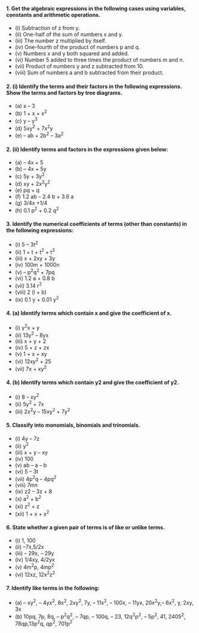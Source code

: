 
#### 1. Get the algebraic expressions in the following cases using variables, constants and arithmetic operations.
* (i) Subtraction of z from y.
* (ii) One-half of the sum of numbers x and y.
* (iii) The number z multiplied by itself.
* (iv) One-fourth of the product of numbers p and q.
* (v) Numbers x and y both squared and added.
* (vi) Number 5 added to three times the product of numbers m and n.
* (vii) Product of numbers y and z subtracted from 10.
* (viii) Sum of numbers a and b subtracted from their product.

#### 2. (i) Identify the terms and their factors in the following expressions. Show the terms and factors by tree diagrams.
* (a) x – 3 
* (b) 1 + x + x<sup>2</sup>
* (c) y – y<sup>3</sup>
* (d) 5xy<sup>2</sup> + 7x<sup>2</sup>y 
* (e) – ab + 2b<sup>2</sup> – 3a<sup>2</sup>
#### 2. (ii) Identify terms and factors in the expressions given below:
* (a) – 4x + 5 
* (b) – 4x + 5y 
* (c) 5y + 3y<sup>2</sup>
* (d) xy + 2x<sup>2</sup>y<sup>2</sup>
* (e) pq + q 
* (f) 1.2 ab – 2.4 b + 3.6 a
* (g) 3/4x +1/4
* (h) 0.1 p<sup>2</sup> + 0.2 q<sup>2</sup>
#### 3. Identify the numerical coefficients of terms (other than constants) in the following expressions:
* (i) 5 – 3t<sup>2</sup>
* (ii) 1 + t + t<sup>2</sup> + t<sup>3</sup>
* (iii) x + 2xy + 3y
* (iv) 100m + 1000n 
* (v) – p<sup>2</sup>q<sup>2</sup> + 7pq 
* (vi) 1.2 a + 0.8 b
* (vii) 3.14 r<sup>2</sup>
* (viii) 2 (l + b) 
* (ix) 0.1 y + 0.01 y<sup>2</sup>
#### 4. (a) Identify terms which contain x and give the coefficient of x.
* (i) y<sup>2</sup>x + y 
* (ii) 13y<sup>2</sup> – 8yx 
* (iii) x + y + 2
* (iv) 5 + z + zx 
* (v) 1 + x + xy 
* (vi) 12xy<sup>2</sup> + 25
* (vii) 7x + xy<sup>2</sup>
#### 4. (b) Identify terms which contain y2 and give the coefficient of y2.
* (i) 8 – xy<sup>2</sup>
* (ii) 5y<sup>2</sup> + 7x 
* (iii) 2x<sup>2</sup>y – 15xy<sup>2</sup> + 7y<sup>2</sup>
#### 5. Classify into monomials, binomials and trinomials.
* (i) 4y – 7z 
* (ii) y<sup>2</sup>
* (iii) x + y – xy 
* (iv) 100
* (v) ab – a – b 
* (vi) 5 – 3t 
* (vii) 4p<sup>2</sup>q – 4pq<sup>2</sup>
* (viii) 7mn
* (ix) z2 – 3z + 8 
* (x) a<sup>2</sup> + b<sup>2</sup>
* (xi) z<sup>2</sup> + z
* (xii) 1 + x + x<sup>2</sup>
#### 6. State whether a given pair of terms is of like or unlike terms.
* (i) 1, 100 
* (ii) –7x,5/2x 
* (iii) – 29x, – 29y
* (iv) 1/4xy, 4/2yx 
* (v) 4m<sup>2</sup>p, 4mp<sup>2</sup>
* (vi) 12xz, 12x<sup>2</sup>z<sup>2</sup>

#### 7. Identify like terms in the following:
* (a) – xy<sup>2</sup>, – 4yx<sup>2</sup>, 8x<sup>2</sup>, 2xy<sup>2</sup>, 7y, – 11x<sup>2</sup>, – 100x, – 11yx, 20x<sup>2</sup>y,– 6x<sup>2</sup>, y, 2xy, 3x
* (b) 10pq, 7p, 8q, – p<sup>2</sup>q<sup>2</sup>, – 7qp, – 100q, – 23, 12q<sup>2</sup>p<sup>2</sup>, – 5p<sup>2</sup>, 41, 2405<sup>2</sup>, 78qp,13p<sup>2</sup>q, qp<sup>2</sup>, 701p<sup>2</sup>
